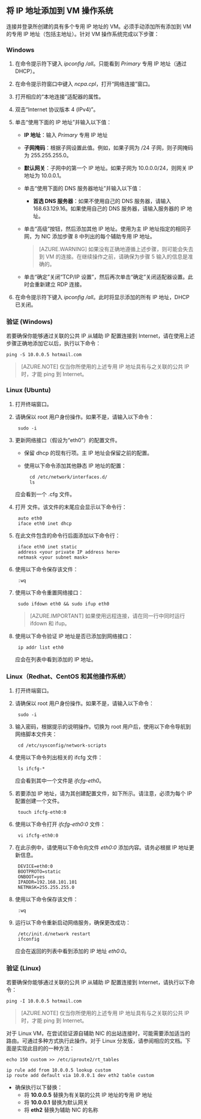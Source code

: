 ## <a name="os-config"></a>将 IP 地址添加到 VM 操作系统

连接并登录所创建的具有多个专用 IP 地址的 VM。必须手动添加所有添加到 VM 的专用 IP 地址（包括主地址）。针对 VM 操作系统完成以下步骤：

### Windows

1. 在命令提示符下键入 *ipconfig /all*。只能看到 *Primary* 专用 IP 地址（通过 DHCP）。
2. 在命令提示符窗口中键入 *ncpa.cpl*，打开“网络连接”窗口。
3. 打开相应的“本地连接”适配器的属性。
4. 双击“Internet 协议版本 4 (IPv4)”。
5. 单击“使用下面的 IP 地址”并输入以下值：

    * **IP 地址**：输入 *Primary* 专用 IP 地址
    * **子网掩码**：根据子网设置此值。例如，如果子网为 /24 子网，则子网掩码为 255.255.255.0。
    * **默认网关**：子网中的第一个 IP 地址。如果子网为 10.0.0.0/24，则网关 IP 地址为 10.0.0.1。
    * 单击“使用下面的 DNS 服务器地址”并输入以下值：
        * **首选 DNS 服务器**：如果不使用自己的 DNS 服务器，请输入 168.63.129.16。如果使用自己的 DNS 服务器，请输入服务器的 IP 地址。
    * 单击“高级”按钮，然后添加其他 IP 地址。使用为主 IP 地址指定的相同子网，为 NIC 添加步骤 8 中列出的每个辅助专用 IP 地址。
        >[AZURE.WARNING] 
        如果没有正确地遵循上述步骤，则可能会失去到 VM 的连接。在继续操作之前，请确保为步骤 5 输入的信息是准确的。

    * 单击“确定”关闭“TCP/IP 设置”，然后再次单击“确定”关闭适配器设置。此时会重新建立 RDP 连接。

6. 在命令提示符下键入 *ipconfig /all*。此时将显示添加的所有 IP 地址，DHCP 已关闭。

### 验证 (Windows)

若要确保你能够通过关联的公共 IP 从辅助 IP 配置连接到 Internet，请在使用上述步骤正确地添加它以后，执行以下命令：

    ping -S 10.0.0.5 hotmail.com

>[AZURE.NOTE]
仅当你所使用的上述专用 IP 地址具有与之关联的公共 IP 时，才能 ping 到 Internet。

### Linux (Ubuntu)

1. 打开终端窗口。
2. 请确保以 root 用户身份操作。如果不是，请输入以下命令：

        sudo -i

3. 更新网络接口（假设为“eth0”）的配置文件。

    * 保留 dhcp 的现有行项。主 IP 地址会保留之前的配置。
    * 使用以下命令添加其他静态 IP 地址的配置：

            cd /etc/network/interfaces.d/
            ls

    应会看到一个 .cfg 文件。
4. 打开 文件。该文件的末尾应会显示以下命令行：

        auto eth0
        iface eth0 inet dhcp

5. 在此文件包含的命令行后面添加以下命令行：

        iface eth0 inet static
        address <your private IP address here>
        netmask <your subnet mask>

6. 使用以下命令保存该文件：

        :wq

7. 使用以下命令重置网络接口：

        sudo ifdown eth0 && sudo ifup eth0

    > [AZURE.IMPORTANT]
    如果使用远程连接，请在同一行中同时运行 ifdown 和 ifup。
    >

8. 使用以下命令验证 IP 地址是否已添加到网络接口：

        ip addr list eth0

    应会在列表中看到添加的 IP 地址。

### Linux（Redhat、CentOS 和其他操作系统）

1. 打开终端窗口。
2. 请确保以 root 用户身份操作。如果不是，请输入以下命令：

        sudo -i

3. 输入密码，根据提示的说明操作。切换为 root 用户后，使用以下命令导航到网络脚本文件夹：

        cd /etc/sysconfig/network-scripts

4. 使用以下命令列出相关的 ifcfg 文件：

        ls ifcfg-*

    应会看到其中一个文件是 *ifcfg-eth0*。

5. 若要添加 IP 地址，请为其创建配置文件，如下所示。请注意，必须为每个 IP 配置创建一个文件。

        touch ifcfg-eth0:0

6. 使用以下命令打开 *ifcfg-eth0:0* 文件：

        vi ifcfg-eth0:0

7. 在此示例中，请使用以下命令向文件 *eth0:0* 添加内容。请务必根据 IP 地址更新信息。

        DEVICE=eth0:0
        BOOTPROTO=static
        ONBOOT=yes
        IPADDR=192.168.101.101
        NETMASK=255.255.255.0

8. 使用以下命令保存该文件：

        :wq

9. 运行以下命令重新启动网络服务，确保更改成功：

        /etc/init.d/network restart
        ifconfig

    应会在返回的列表中看到添加的 IP 地址 *eth0:0*。

### 验证 (Linux)

若要确保你能够通过关联的公共 IP 从辅助 IP 配置连接到 Internet，请执行以下命令：

    ping -I 10.0.0.5 hotmail.com

>[AZURE.NOTE]
仅当你所使用的上述专用 IP 地址具有与之关联的公共 IP 时，才能 ping 到 Internet。

对于 Linux VM，在尝试验证源自辅助 NIC 的出站连接时，可能需要添加适当的路由。可通过多种方式执行此操作。对于 Linux 分发版，请参阅相应的文档。下面是实现此目的的一种方法：

    echo 150 custom >> /etc/iproute2/rt_tables 

    ip rule add from 10.0.0.5 lookup custom
    ip route add default via 10.0.0.1 dev eth2 table custom

- 确保执行以下替换：
	- 将 **10.0.0.5** 替换为有关联的公共 IP 地址的专用 IP 地址
	- 将 **10.0.0.1** 替换为默认网关
	- 将 **eth2** 替换为辅助 NIC 的名称

<!---HONumber=Mooncake_0320_2017-->